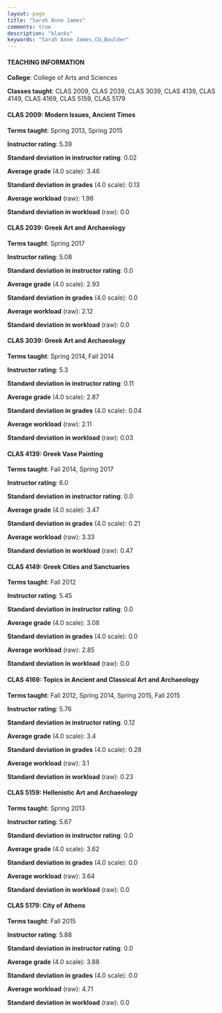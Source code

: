 ```yaml
---
layout: page
title: "Sarah Anne James" 
comments: true
description: "blanks"
keywords: "Sarah Anne James,CU,Boulder"
---
```

<head>
<script src="https://ajax.googleapis.com/ajax/libs/jquery/2.1.3/jquery.min.js"></script>
<script src="https://dl.dropboxusercontent.com/s/pc42nxpaw1ea4o9/highcharts.js?dl=0"></script>
<!-- <script src="../assets/js/highcharts.js"></script> -->
<style type="text/css">@font-face {
	font-family: "Bebas Neue";
	src: url(https://www.filehosting.org/file/details/544349/BebasNeue Regular.otf) format("opentype");
	}
	h1.Bebas { 
		font-family: "Bebas Neue", Verdana, Tahoma;
	}
</style>
</head>
	   
#### TEACHING INFORMATION

**College**: College of Arts and Sciences

**Classes taught**: CLAS 2009, CLAS 2039, CLAS 3039, CLAS 4139, CLAS 4149, CLAS 4169, CLAS 5159, CLAS 5179

#### CLAS 2009: Modern Issues, Ancient Times

**Terms taught**: Spring 2013, Spring 2015

**Instructor rating**: 5.39

**Standard deviation in instructor rating**: 0.02

**Average grade** (4.0 scale): 3.46

**Standard deviation in grades** (4.0 scale): 0.13

**Average workload** (raw): 1.96

**Standard deviation in workload** (raw): 0.0

#### CLAS 2039: Greek Art and Archaeology

**Terms taught**: Spring 2017

**Instructor rating**: 5.08

**Standard deviation in instructor rating**: 0.0

**Average grade** (4.0 scale): 2.93

**Standard deviation in grades** (4.0 scale): 0.0

**Average workload** (raw): 2.12

**Standard deviation in workload** (raw): 0.0

#### CLAS 3039: Greek Art and Archaeology

**Terms taught**: Spring 2014, Fall 2014

**Instructor rating**: 5.3

**Standard deviation in instructor rating**: 0.11

**Average grade** (4.0 scale): 2.87

**Standard deviation in grades** (4.0 scale): 0.04

**Average workload** (raw): 2.11

**Standard deviation in workload** (raw): 0.03

#### CLAS 4139: Greek Vase Painting

**Terms taught**: Fall 2014, Spring 2017

**Instructor rating**: 6.0

**Standard deviation in instructor rating**: 0.0

**Average grade** (4.0 scale): 3.47

**Standard deviation in grades** (4.0 scale): 0.21

**Average workload** (raw): 3.33

**Standard deviation in workload** (raw): 0.47

#### CLAS 4149: Greek Cities and Sanctuaries

**Terms taught**: Fall 2012

**Instructor rating**: 5.45

**Standard deviation in instructor rating**: 0.0

**Average grade** (4.0 scale): 3.08

**Standard deviation in grades** (4.0 scale): 0.0

**Average workload** (raw): 2.85

**Standard deviation in workload** (raw): 0.0

#### CLAS 4169: Topics in Ancient and Classical Art and Archaeology

**Terms taught**: Fall 2012, Spring 2014, Spring 2015, Fall 2015

**Instructor rating**: 5.76

**Standard deviation in instructor rating**: 0.12

**Average grade** (4.0 scale): 3.4

**Standard deviation in grades** (4.0 scale): 0.28

**Average workload** (raw): 3.1

**Standard deviation in workload** (raw): 0.23

#### CLAS 5159: Hellenistic Art and Archaeology

**Terms taught**: Spring 2013

**Instructor rating**: 5.67

**Standard deviation in instructor rating**: 0.0

**Average grade** (4.0 scale): 3.62

**Standard deviation in grades** (4.0 scale): 0.0

**Average workload** (raw): 3.64

**Standard deviation in workload** (raw): 0.0

#### CLAS 5179: City of Athens

**Terms taught**: Fall 2015

**Instructor rating**: 5.88

**Standard deviation in instructor rating**: 0.0

**Average grade** (4.0 scale): 3.88

**Standard deviation in grades** (4.0 scale): 0.0

**Average workload** (raw): 4.71

**Standard deviation in workload** (raw): 0.0

